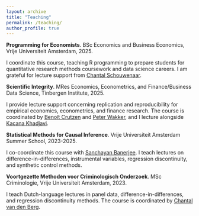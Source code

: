 ```yaml
---
layout: archive
title: "Teaching"
permalink: /teaching/
author_profile: true
---
```


**Programming for Economists**. BSc Economics and Business Economics, Vrije Universiteit Amsterdam, 2025. <br/>

I coordinate this course, teaching R programming to prepare students for quantitative research methods coursework and data science careers. I am grateful for lecture support from [Chantal Schouwenaar](https://research.vu.nl/en/persons/chantal-schouwenaar).

**Scientific Integrity**. MRes Economics, Econometrics, and Finance/Business Data Science, Tinbergen Institute, 2025. <br/>

I provide lecture support concerning replication and reproducibility for empirical economics, econometrics, and finance research. The course is coordinated by [Benoît Crutzen](https://sites.google.com/view/benoitcrutzen/home) and [Peter Wakker](https://personal.eur.nl/wakker/), and I lecture alongside [Kacana Khadjavi](https://kacanasipangule.wordpress.com/).

**Statistical Methods for Causal Inference**. Vrije Universiteit Amsterdam Summer School, 2023-2025. <br/>

I co-coordinate this course with [Sanchayan Banerjee](https://sites.google.com/view/sanchayanbanerjee/about). I teach lectures on difference-in-differences, instrumental variables, regression discontinuity, and synthetic control methods.

**Voortgezette Methoden voor Criminologisch Onderzoek**. MSc Criminologie, Vrije Universiteit Amsterdam, 2023. <br/>

I teach Dutch-language lectures in panel data, difference-in-differences, and regression discontinuity methods. The course is coordinated by [Chantal van den Berg](https://research.vu.nl/en/persons/chantal-van-den-berg).
